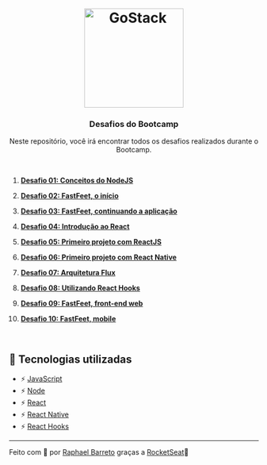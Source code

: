 <h1 align="center">
  <img alt="GoStack" src="https://rocketseat-cdn.s3-sa-east-1.amazonaws.com/bootcamp-header.png" width="200px">
</h1>

<h3 align="center">Desafios do Bootcamp</h3>

<p align="center">Neste repositório, você irá encontrar todos os desafios realizados durante o Bootcamp.</p>

<br/>

1. **[Desafio 01: Conceitos do NodeJS](https://github.com/raphabarreto/gostack-desafios/tree/master/01)**

2. **[Desafio 02: FastFeet, o início](https://github.com/raphabarreto/gostack-desafios/tree/master/02)**

3. **[Desafio 03: FastFeet, continuando a aplicação](https://github.com/raphabarreto/gostack-desafios/tree/master/03)**

4. **[Desafio 04: Introdução ao React](https://github.com/raphabarreto/gostack-desafios/tree/master/04)**

5. **[Desafio 05: Primeiro projeto com ReactJS](https://github.com/raphabarreto/gostack-desafios/tree/master/05)**

6. **[Desafio 06: Primeiro projeto com React Native](https://github.com/raphabarreto/gostack-desafios/tree/master/06)**

7. **[Desafio 07: Arquitetura Flux](https://github.com/raphabarreto/gostack-desafios/tree/master/07)**

8. **[Desafio 08: Utilizando React Hooks](https://github.com/raphabarreto/gostack-desafios/tree/master/08)**

9. **[Desafio 09: FastFeet, front-end web](https://github.com/raphabarreto/gostack-desafios/tree/master/09)**

9. **[Desafio 10: FastFeet, mobile](https://github.com/raphabarreto/gostack-desafios/tree/master/10)**


<br/>

## 🚀 Tecnologias utilizadas

- ⚡ [JavaScript](https://skylab.rocketseat.com.br/journey/starter)
- ⚡ [Node](https://nodejs.org/pt-br/)
- ⚡ [React](https://pt-br.reactjs.org/)
- ⚡ [React Native](https://pt-br.reactjs.org/)
- ⚡ [React Hooks](https://pt-br.reactjs.org/docs/hooks-intro.html)
---

Feito com 💖 por [Raphael Barreto](https://raphabarreto.com.br/)
graças a [RocketSeat](https://rocketseat.com.br/)🚀
